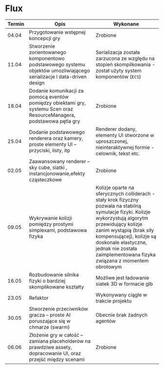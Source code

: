 # Flux

|Termin|Opis|Wykonane|
|--|--|--|
|04.04 | Przygotowanie wstępnej koncepcji gry| Zrobione
|11.04| Stworzenie zorientowanego komponentowo podstawowego systemu objektów umozliwiającego serializacje I data-driven design| Serializacja została zarzucona ze względu na stopień skompilkowania - został użyty system komponentów (`ECS`)
|18.04| Dodanie komunikacji za pomocą eventów pomiędzy obiektami gry, systemu Scen oraz  ResourceManagera, podstawowa pętla gry | Zrobione
|25.04| Dodanie podstawowego renderera oraz kamery, proste elementy UI – przyciski, listy, itp| Renderer dodany, elementy UI stworzone w uproszczonej, nieinteraktywnej formie - celownik, tekst etc.
|02.05| Zaawansowany renderer – sky cube, siatki , instancjonowanie,efekty cząsteczkowe | Zrobione
|09.05| Wykrywanie kolizji pomiędzy prostymi simplexami, podstawowa fizyka| Kolizje oparte na sferycznych colliderach - stały krok fizyczny pozwala na stabilną symulacje fizyki. Kolizje wykorzystują algorytm przewidujący kolizje zanim wystąpią (brak siły kompensującej), kolizje są doskonale elastyczne, jednak nie została zaimplementowana fizyka związana z momentem obrotowym
|16.05| Rozbudowanie silnika fizyki o bardziej skomplikowane kształty| Możliwe jest ładowanie siatek 3D w formacie glb
|23.05| Refaktor| Wykonywany ciągle w trakcie projektu
|30.05| Stworzenie przeciwników gracza – proste AI poruszające się w chmarze  (swarm)| Obecnie brak żadnych agentów
|06.06| Złożenie gry w całość – zamiana placeholderów na prawdziwe assety, dopracowanie UI, oraz przejść między scenami| Zrobione

